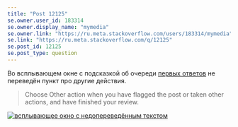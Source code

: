 ```yaml
---
title: "Post 12125"
se.owner.user_id: 183314
se.owner.display_name: "mymedia"
se.owner.link: "https://ru.meta.stackoverflow.com/users/183314/mymedia"
se.link: "https://ru.meta.stackoverflow.com/q/12125"
se.post_id: 12125
se.post_type: question
---
```

<p>Во всплывающем окне с подсказкой об очереди <a href="https://ru.stackoverflow.com/review/first-answers">первых ответов</a> не переведён пункт про другие действия.</p>
<blockquote>
<p>Choose Other action when you have flagged the post or taken other actions, and have finished your review.</p>
</blockquote>
<p><a href="https://i.stack.imgur.com/BxvSQ.png" rel="nofollow noreferrer"><img src="https://i.stack.imgur.com/BxvSQ.png" alt="всплывающее окно с недопереведённым текстом" /></a></p>
